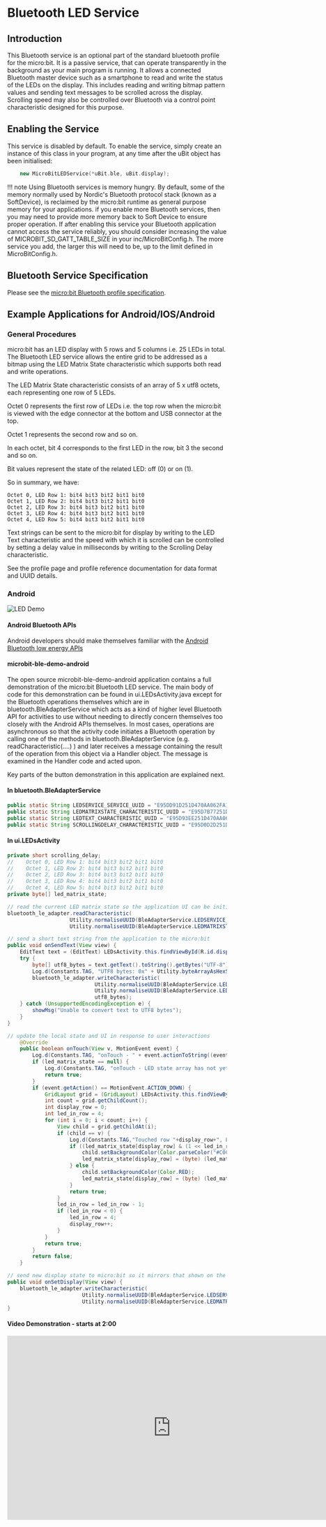 # Bluetooth LED Service

## Introduction

This Bluetooth service is an optional part of the standard bluetooth profile for the micro:bit. It is a passive service, that can operate transparently in the
background as your main program is running. It allows a connected Bluetooth master device such as a smartphone to read and write the status of the LEDs on the display. This includes reading and writing
bitmap pattern values and sending text messages to be scrolled across the display. Scrolling speed may also be controlled over Bluetooth via a control point characteristic designed for this purpose.

## Enabling the Service

This service is disabled by default. To enable the service, simply create an instance of this class in your program, at any time after the uBit object has been initialised:

```cpp
    new MicroBitLEDService(*uBit.ble, uBit.display);
```

!!! note
    Using Bluetooth services is memory hungry. By default, some of the memory normally used by Nordic's Bluetooth protocol stack (known as a SoftDevice), is reclaimed by the micro:bit runtime as general purpose memory for your applications. if you enable more Bluetooth services, then you may need to provide more memory back to Soft Device to ensure proper operation. If after enabling this service your Bluetooth application cannot access the service reliably, you should consider increasing the value of MICROBIT_SD_GATT_TABLE_SIZE in your inc/MicroBitConfig.h. The more service you add, the larger this will need to be, up to the limit defined in MicroBitConfig.h.

## Bluetooth Service Specification

 Please see the [micro:bit Bluetooth profile specification](https://lancaster-university.github.io/microbit-docs/resources/bluetooth/bluetooth_profile.html).

## Example Applications for Android/IOS/Android

### General Procedures

micro:bit has an LED display with 5 rows and 5 columns i.e. 25 LEDs in total. The Bluetooth LED service allows the entire grid to be addressed as a bitmap using the LED Matrix State characteristic which supports both read and write operations. 

The LED Matrix State characteristic consists of an array of 5 x utf8 octets, each representing one row of 5 LEDs.  

Octet 0 represents the first row of LEDs i.e. the top row when the micro:bit is viewed with the edge connector at the bottom and USB connector at the top. 

Octet 1 represents the second row and so on.

In each octet, bit 4 corresponds to the first LED in the row, bit 3 the second and so on. 

Bit values represent the state of the related LED: off (0) or on (1).

So in summary, we have:
```
Octet 0, LED Row 1: bit4 bit3 bit2 bit1 bit0
Octet 1, LED Row 2: bit4 bit3 bit2 bit1 bit0
Octet 2, LED Row 3: bit4 bit3 bit2 bit1 bit0
Octet 3, LED Row 4: bit4 bit3 bit2 bit1 bit0
Octet 4, LED Row 5: bit4 bit3 bit2 bit1 bit0
```

Text strings can be sent to the micro:bit for display by writing to the LED Text characteristic and the speed with which it is scrolled can be controlled by setting a delay value in milliseconds by writing to the Scrolling Delay characteristic.


See the profile page and profile reference documentation for data format and UUID details.

### Android

<img src="../../resources/bluetooth/led_demo.png" alt="LED Demo">

#### Android Bluetooth APIs

Android developers should make themselves familiar with the [Android Bluetooth low energy APIs](http://developer.android.com/guide/topics/connectivity/bluetooth-le.html)

#### microbit-ble-demo-android

The open source microbit-ble-demo-android application contains a full demonstration of the micro:bit Bluetooth LED service. The main body of code for this demonstration can be found in ui.LEDsActivity.java except for the Bluetooth operations themselves which are in bluetooth.BleAdapterService which acts as a kind of higher level Bluetooth API for activities to use without needing to directly concern themselves too closely with the Android APIs themselves. In most cases, operations are asynchronous so that the activity code initiates a Bluetooth operation by calling one of the methods in bluetooth.BleAdapterService (e.g. readCharacteristic(....) ) and later receives a message containing the result of the operation from this object via a Handler object. The message is examined in the Handler code and acted upon.

Key parts of the button demonstration in this application are explained next.

#### In bluetooth.BleAdapterService

``` java
public static String LEDSERVICE_SERVICE_UUID = "E95DD91D251D470AA062FA1922DFA9A8";
public static String LEDMATRIXSTATE_CHARACTERISTIC_UUID = "E95D7B77251D470AA062FA1922DFA9A8";
public static String LEDTEXT_CHARACTERISTIC_UUID = "E95D93EE251D470AA062FA1922DFA9A8";
public static String SCROLLINGDELAY_CHARACTERISTIC_UUID = "E95D0D2D251D470AA062FA1922DFA9A8";
```

#### In ui.LEDsActivity

``` java
private short scrolling_delay;
//    Octet 0, LED Row 1: bit4 bit3 bit2 bit1 bit0
//    Octet 1, LED Row 2: bit4 bit3 bit2 bit1 bit0
//    Octet 2, LED Row 3: bit4 bit3 bit2 bit1 bit0
//    Octet 3, LED Row 4: bit4 bit3 bit2 bit1 bit0
//    Octet 4, LED Row 5: bit4 bit3 bit2 bit1 bit0
private byte[] led_matrix_state;
```
                       

``` java
// read the current LED matrix state so the application UI can be initialised to match the current micro:bit display state
bluetooth_le_adapter.readCharacteristic(
                    Utility.normaliseUUID(BleAdapterService.LEDSERVICE_SERVICE_UUID), 
                    Utility.normaliseUUID(BleAdapterService.LEDMATRIXSTATE_CHARACTERISTIC_UUID))
```

```java
// send a short text string from the application to the micro:bit
public void onSendText(View view) {
    EditText text = (EditText) LEDsActivity.this.findViewById(R.id.display_text);
    try {
        byte[] utf8_bytes = text.getText().toString().getBytes("UTF-8");
        Log.d(Constants.TAG, "UTF8 bytes: 0x" + Utility.byteArrayAsHexString(utf8_bytes));
        bluetooth_le_adapter.writeCharacteristic(
                            Utility.normaliseUUID(BleAdapterService.LEDSERVICE_SERVICE_UUID), 
                            Utility.normaliseUUID(BleAdapterService.LEDTEXT_CHARACTERISTIC_UUID), 
                            utf8_bytes);
    } catch (UnsupportedEncodingException e) {
        showMsg("Unable to convert text to UTF8 bytes");
    }
}
```

```java
// update the local state and UI in response to user interactions
    @Override
    public boolean onTouch(View v, MotionEvent event) {
        Log.d(Constants.TAG, "onTouch - " + event.actionToString((event.getAction())));
        if (led_matrix_state == null) {
            Log.d(Constants.TAG, "onTouch - LED state array has not yet been initialised so ignoring touch");
            return true;
        }
        if (event.getAction() == MotionEvent.ACTION_DOWN) {
            GridLayout grid = (GridLayout) LEDsActivity.this.findViewById(R.id.grid);
            int count = grid.getChildCount();
            int display_row = 0;
            int led_in_row = 4;
            for (int i = 0; i < count; i++) {
                View child = grid.getChildAt(i);
                if (child == v) {
                    Log.d(Constants.TAG,"Touched row "+display_row+", LED "+led_in_row);
                    if ((led_matrix_state[display_row] & (1 << led_in_row)) != 0) {
                        child.setBackgroundColor(Color.parseColor("#C0C0C0"));
                        led_matrix_state[display_row] = (byte) (led_matrix_state[display_row] & ~(1 << led_in_row));
                    } else {
                        child.setBackgroundColor(Color.RED);
                        led_matrix_state[display_row] = (byte) (led_matrix_state[display_row] | (1 << led_in_row));
                    }
                    return true;
                }
                led_in_row = led_in_row - 1;
                if (led_in_row < 0) {
                    led_in_row = 4;
                    display_row++;
                }
            }
            return true;
        }
        return false;
    }
```

```java
// send new display state to micro:bit so it mirrors that shown on the application UI
public void onSetDisplay(View view) {
    bluetooth_le_adapter.writeCharacteristic(
                        Utility.normaliseUUID(BleAdapterService.LEDSERVICE_SERVICE_UUID), 
                        Utility.normaliseUUID(BleAdapterService.LEDMATRIXSTATE_CHARACTERISTIC_UUID), led_matrix_state);
}
```


#### Video Demonstration - starts at 2:00

<iframe src="https://player.vimeo.com/video/153078747" width="750" height="422" frameborder="0" webkitallowfullscreen mozallowfullscreen allowfullscreen></iframe>



